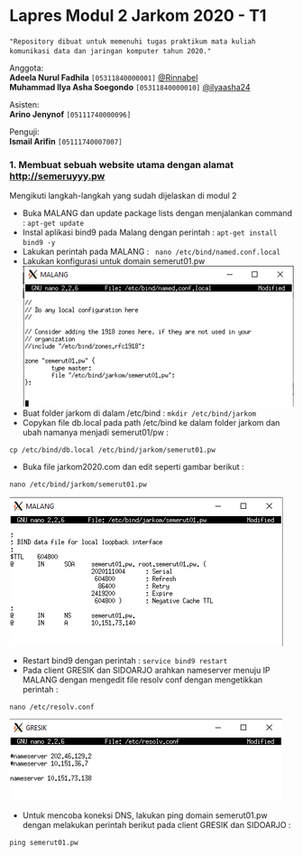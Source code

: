 # Lapres Modul 2 Jarkom 2020 - T1  
`"Repository dibuat untuk memenuhi tugas praktikum mata kuliah komunikasi data dan jaringan komputer tahun 2020."`  
  
Anggota:  
**Adeela Nurul Fadhila** `[05311840000001]` [@Rinnabel](https://github.com/Rinnabel)  
**Muhammad Ilya Asha Soegondo** `[05311840000010]` [@ilyaasha24](https://github.com/ilyaasha24/)  

Asisten:  
**Arino Jenynof** `[05111740000096]`  

Penguji:  
**Ismail Arifin** `[05111740007007]`  



### 1. Membuat sebuah website utama dengan alamat http://semeruyyy.pw
Mengikuti langkah-langkah yang sudah dijelaskan di modul 2
* Buka MALANG dan update package lists dengan menjalankan command : `apt-get update`
* Instal aplikasi bind9 pada Malang dengan perintah : `apt-get install bind9 -y`
* Lakukan perintah pada MALANG : ` nano /etc/bind/named.conf.local`
* Lakukan konfigurasi untuk domain semerut01.pw
![1.1](./Images/1/1.1.png)
* Buat folder jarkom di dalam /etc/bind : `mkdir /etc/bind/jarkom`
* Copykan file db.local pada path /etc/bind ke dalam folder jarkom dan ubah namanya menjadi semerut01/pw :
```
cp /etc/bind/db.local /etc/bind/jarkom/semerut01.pw
```
* Buka file jarkom2020.com dan edit seperti gambar berikut :
```
nano /etc/bind/jarkom/semerut01.pw
```
![1.2](./Images/1/1.2.png)
* Restart bind9 dengan perintah : `service bind9 restart`
* Pada client GRESIK dan SIDOARJO arahkan nameserver menuju IP MALANG dengan mengedit file resolv conf dengan mengetikkan perintah :
```
nano /etc/resolv.conf
```
![1.3](./Images/1/1.3.png)
* Untuk mencoba koneksi DNS, lakukan ping domain semerut01.pw dengan melakukan perintah berikut pada client GRESIK dan SIDOARJO :
```
ping semerut01.pw
```